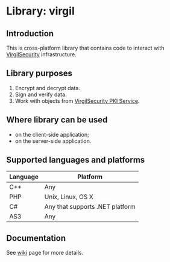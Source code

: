 # Library: virgil

## Introduction
This is cross-platform library that contains code
to interact with [VirgilSecurity](http://VirgilSecurity.com) infrastructure.

## Library purposes
1. Encrypt and decrypt data.
1. Sign and verify data.
1. Work with objects from [VirgilSecurity PKI Service](http://VirgilSecurity.com).

## Where library can be used
* on the client-side application;
* on the server-side application.

## Supported languages and platforms
Language | Platform
-------- | --------
C++ | Any
PHP | Unix, Linux, OS X
C# | Any that supports .NET platform
AS3 | Any

## Documentation
See [wiki](https://github.com/VirgilSecurity/virgil/wiki) page for more details.
